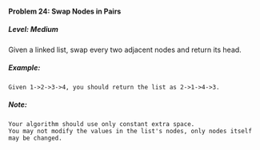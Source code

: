 #### Problem 24: Swap Nodes in Pairs

##### Level: Medium

Given a linked list, swap every two adjacent nodes and return its head.

##### Example:
```
Given 1->2->3->4, you should return the list as 2->1->4->3.
```
##### Note:
```
Your algorithm should use only constant extra space.
You may not modify the values in the list's nodes, only nodes itself may be changed.
```
